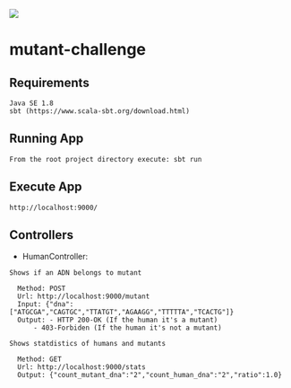 [<img src="https://img.shields.io/travis/playframework/play-java-starter-example.svg"/>](https://travis-ci.org/playframework/play-java-starter-example)

# mutant-challenge


## Requirements

```
Java SE 1.8
sbt (https://www.scala-sbt.org/download.html) 
```

## Running App

```
From the root project directory execute: sbt run
```

## Execute App

```
http://localhost:9000/
```
## Controllers

- HumanController:
```
Shows if an ADN belongs to mutant

  Method: POST
  Url: http://localhost:9000/mutant 
  Input: {"dna": ["ATGCGA","CAGTGC","TTATGT","AGAAGG","TTTTTA","TCACTG"]}
  Output: - HTTP 200-OK (If the human it's a mutant)
	  - 403-Forbiden (If the human it's not a mutant)
			
Shows statdistics of humans and mutants

  Method: GET
  Url: http://localhost:9000/stats
  Output: {"count_mutant_dna":"2","count_human_dna":"2","ratio":1.0} 
```
